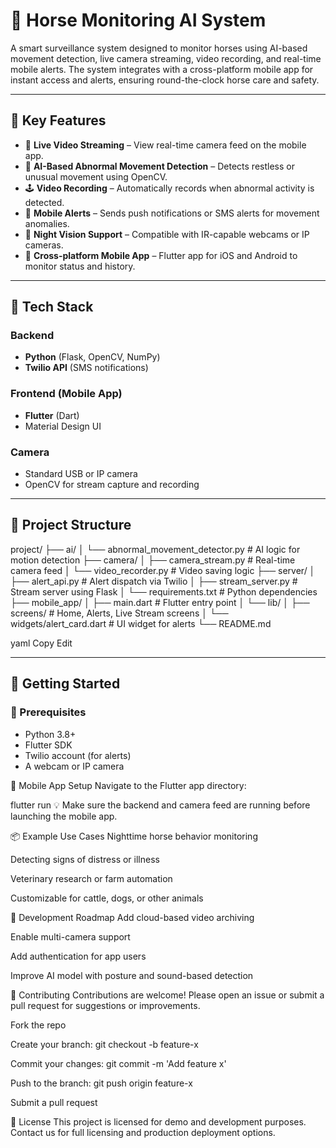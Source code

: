 # **🐎 Horse Monitoring AI System**

A smart surveillance system designed to monitor horses using AI-based movement detection, live camera streaming, video recording, and real-time mobile alerts. The system integrates with a cross-platform mobile app for instant access and alerts, ensuring round-the-clock horse care and safety.

---

## 📸 Key Features

- 🎥 **Live Video Streaming** – View real-time camera feed on the mobile app.
- 🧠 **AI-Based Abnormal Movement Detection** – Detects restless or unusual movement using OpenCV.
- 🕹️ **Video Recording** – Automatically records when abnormal activity is detected.
- 📲 **Mobile Alerts** – Sends push notifications or SMS alerts for movement anomalies.
- 🌙 **Night Vision Support** – Compatible with IR-capable webcams or IP cameras.
- 📱 **Cross-platform Mobile App** – Flutter app for iOS and Android to monitor status and history.

---

## 🧰 Tech Stack

### Backend
- **Python** (Flask, OpenCV, NumPy)
- **Twilio API** (SMS notifications)

### Frontend (Mobile App)
- **Flutter** (Dart)
- Material Design UI

### Camera
- Standard USB or IP camera
- OpenCV for stream capture and recording

---

## 📁 Project Structure

project/
├── ai/
│ └── abnormal_movement_detector.py # AI logic for motion detection
├── camera/
│ ├── camera_stream.py # Real-time camera feed
│ └── video_recorder.py # Video saving logic
├── server/
│ ├── alert_api.py # Alert dispatch via Twilio
│ ├── stream_server.py # Stream server using Flask
│ └── requirements.txt # Python dependencies
├── mobile_app/
│ ├── main.dart # Flutter entry point
│ └── lib/
│ ├── screens/ # Home, Alerts, Live Stream screens
│ └── widgets/alert_card.dart # UI widget for alerts
└── README.md

yaml
Copy
Edit

---

## 🚀 Getting Started

### 🔧 Prerequisites

- Python 3.8+
- Flutter SDK
- Twilio account (for alerts)
- A webcam or IP camera

📱 Mobile App Setup
Navigate to the Flutter app directory:


flutter run
💡 Make sure the backend and camera feed are running before launching the mobile app.

📦 Example Use Cases
Nighttime horse behavior monitoring

Detecting signs of distress or illness

Veterinary research or farm automation

Customizable for cattle, dogs, or other animals

🧪 Development Roadmap
 Add cloud-based video archiving

 Enable multi-camera support

 Add authentication for app users

 Improve AI model with posture and sound-based detection

🤝 Contributing
Contributions are welcome! Please open an issue or submit a pull request for suggestions or improvements.

Fork the repo

Create your branch: git checkout -b feature-x

Commit your changes: git commit -m 'Add feature x'

Push to the branch: git push origin feature-x

Submit a pull request

📃 License
This project is licensed for demo and development purposes. Contact us for full licensing and production deployment options.

